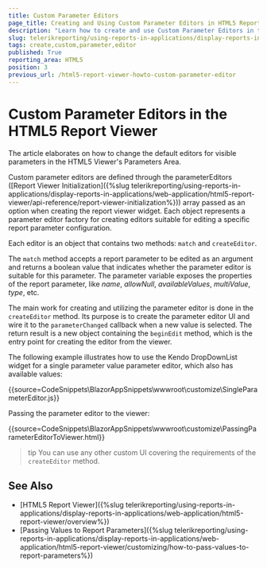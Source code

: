 ```yaml
---
title: Custom Parameter Editors
page_title: Creating and Using Custom Parameter Editors in HTML5 ReportViewer
description: "Learn how to create and use Custom Parameter Editors in the HTML5 ReportViewer in Telerik Reporting."
slug: telerikreporting/using-reports-in-applications/display-reports-in-applications/web-application/html5-report-viewer/customizing/how-to-create-a-custom-parameter-editor
tags: create,custom,parameter,editor
published: True
reporting_area: HTML5
position: 3
previous_url: /html5-report-viewer-howto-custom-parameter-editor
---
```


# Custom Parameter Editors in the HTML5 Report Viewer

The article elaborates on how to change the default editors for visible parameters in the HTML5 Viewer's Parameters Area.

Custom parameter editors are defined through the parameterEditors ([Report Viewer Initialization]({%slug telerikreporting/using-reports-in-applications/display-reports-in-applications/web-application/html5-report-viewer/api-reference/report-viewer-initialization%})) array passed as an option when creating the report viewer widget. Each object represents a parameter editor factory for creating editors suitable for editing a specific report parameter configuration.

Each editor is an object that contains two methods: `match` and `createEditor`.

The `match` method accepts a report parameter to be edited as an argument and returns a boolean value that indicates whether the parameter editor is suitable for this parameter. The parameter variable exposes the properties of the report parameter, like _name_, _allowNull_, _availableValues_, _multiValue_, _type_, etc.

The main work for creating and utilizing the parameter editor is done in the `createEditor` method. Its purpose is to create the parameter editor UI and wire it to the `parameterChanged` callback when a new value is selected. The return result is a new object containing the `beginEdit` method, which is the entry point for creating the editor from the viewer.

The following example illustrates how to use the Kendo DropDownList widget for a single parameter value parameter editor, which also has available values:

{{source=CodeSnippets\BlazorAppSnippets\wwwroot\customize\SingleParameterEditor.js}}

Passing the parameter editor to the viewer:

{{source=CodeSnippets\BlazorAppSnippets\wwwroot\customize\PassingParameterEditorToViewer.html}}

>tip You can use any other custom UI covering the requirements of the `createEditor` method.

## See Also

* [HTML5 Report Viewer]({%slug telerikreporting/using-reports-in-applications/display-reports-in-applications/web-application/html5-report-viewer/overview%})
* [Passing Values to Report Parameters]({%slug telerikreporting/using-reports-in-applications/display-reports-in-applications/web-application/html5-report-viewer/customizing/how-to-pass-values-to-report-parameters%})
